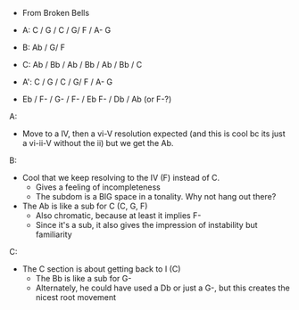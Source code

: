- From Broken Bells

- A: C / G / C / G/ F / A- G
- B: Ab / G/ F
- C: Ab / Bb / Ab / Bb / Ab / Bb / C
- A': C / G / C / G/ F / A- G
- Eb / F- / G- / F- / Eb F- / Db / Ab (or F-?)

A:
- Move to a IV, then a vi-V resolution expected (and this is cool bc its just a vi-ii-V without the ii) but we get the Ab.

B:
- Cool that we keep resolving to the IV (F) instead of C.
    - Gives a feeling of incompleteness
    - The subdom is a BIG space in a tonality.  Why not hang out there?
- The Ab is like a sub for C (C, G, F)
    - Also chromatic, because at least it implies F-
    - Since it's a sub, it also gives the impression of instability but familiarity

C:
- The C section is about getting back to I (C)
    - The Bb is like a sub for G-
    - Alternately, he could have used a Db or just a G-, but this creates the nicest root movement



